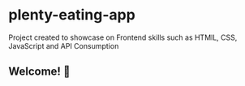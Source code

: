 # plenty-eating-app
Project created to showcase on Frontend skills such as HTMlL, CSS, JavaScript and API Consumption


## Welcome! 👋

